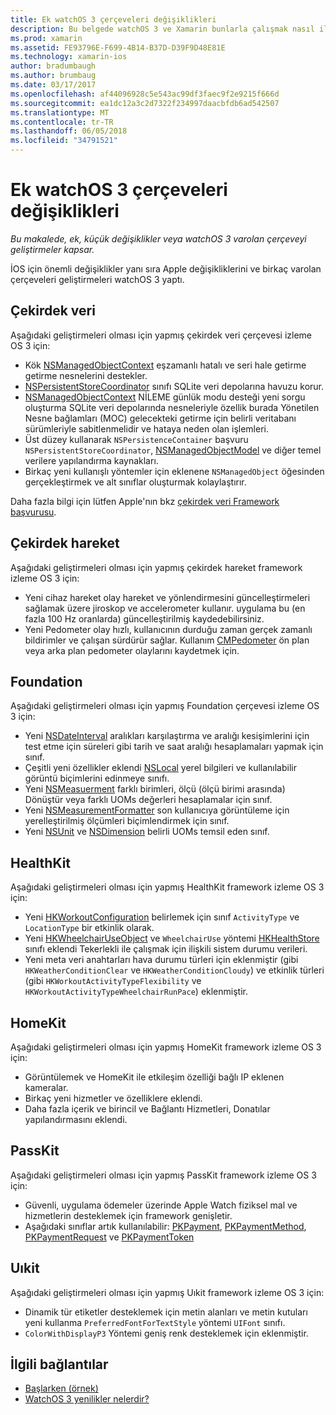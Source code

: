 ```yaml
---
title: Ek watchOS 3 çerçeveleri değişiklikleri
description: Bu belgede watchOS 3 ve Xamarin bunlarla çalışmak nasıl ile sunulan çeşitli framework değişiklikler açıklanmaktadır. Çekirdek veri, çekirdek hareket, Foundation, HealthKit, HomeKit, PassKit ve Uıkit ele alınmıştır.
ms.prod: xamarin
ms.assetid: FE93796E-F699-4B14-B37D-D39F9D48E81E
ms.technology: xamarin-ios
author: bradumbaugh
ms.author: brumbaug
ms.date: 03/17/2017
ms.openlocfilehash: af44096928c5e543ac99df3faec9f2e9215f666d
ms.sourcegitcommit: ea1dc12a3c2d7322f234997daacbfdb6ad542507
ms.translationtype: MT
ms.contentlocale: tr-TR
ms.lasthandoff: 06/05/2018
ms.locfileid: "34791521"
---
```

# <a name="additional-watchos-3-frameworks-changes"></a>Ek watchOS 3 çerçeveleri değişiklikleri

_Bu makalede, ek, küçük değişiklikler veya watchOS 3 varolan çerçeveyi geliştirmeler kapsar._

İOS için önemli değişiklikler yanı sıra Apple değişikliklerini ve birkaç varolan çerçeveleri geliştirmeleri watchOS 3 yaptı.


## <a name="core-data"></a>Çekirdek veri

Aşağıdaki geliştirmeleri olması için yapmış çekirdek veri çerçevesi izleme OS 3 için:

- Kök [NSManagedObjectContext](https://developer.apple.com/reference/coredata/nsmanagedobjectcontext) eşzamanlı hatalı ve seri hale getirme getirme nesnelerini destekler.
- [NSPersistentStoreCoordinator](https://developer.apple.com/reference/coredata/nspersistentstorecoordinator) sınıfı SQLite veri depolarına havuzu korur.
- [NSManagedObjectContext](https://developer.apple.com/reference/coredata/nsmanagedobjectcontext) NİLEME günlük modu desteği yeni sorgu oluşturma SQLite veri depolarında nesneleriyle özellik burada Yönetilen Nesne bağlamları (MOC) gelecekteki getirme için belirli veritabanı sürümleriyle sabitlenmelidir ve hataya neden olan işlemleri.
- Üst düzey kullanarak `NSPersistenceContainer` başvuru `NSPersistentStoreCoordinator`, [NSManagedObjectModel](https://developer.apple.com/reference/coredata/nsmanagedobjectmodel) ve diğer temel verilere yapılandırma kaynakları.
- Birkaç yeni kullanışlı yöntemler için eklenene `NSManagedObject` öğesinden gerçekleştirmek ve alt sınıflar oluşturmak kolaylaştırır.

Daha fazla bilgi için lütfen Apple'nın bkz [çekirdek veri Framework başvurusu](https://developer.apple.com/reference/coredata).


## <a name="core-motion"></a>Çekirdek hareket

Aşağıdaki geliştirmeleri olması için yapmış çekirdek hareket framework izleme OS 3 için:

- Yeni cihaz hareket olay hareket ve yönlendirmesini güncelleştirmeleri sağlamak üzere jiroskop ve accelerometer kullanır. uygulama bu (en fazla 100 Hz oranlarda) güncelleştirilmiş kaydedebilirsiniz.
- Yeni Pedometer olay hızlı, kullanıcının durduğu zaman gerçek zamanlı bildirimler ve çalışan sürdürür sağlar. Kullanım [CMPedometer](https://developer.apple.com/reference/coremotion/cmpedometer) ön plan veya arka plan pedometer olaylarını kaydetmek için.


## <a name="foundation"></a>Foundation

Aşağıdaki geliştirmeleri olması için yapmış Foundation çerçevesi izleme OS 3 için:

- Yeni [NSDateInterval](https://developer.apple.com/reference/foundation/nsdateinterval) aralıkları karşılaştırma ve aralığı kesişimlerini için test etme için süreleri gibi tarih ve saat aralığı hesaplamaları yapmak için sınıf.
- Çeşitli yeni özellikler eklendi [NSLocal](https://developer.apple.com/reference/foundation/nslocale) yerel bilgileri ve kullanılabilir görüntü biçimlerini edinmeye sınıfı.
- Yeni [NSMeasuerment](https://developer.apple.com/reference/foundation/nsmeasurement) farklı birimleri, ölçü (ölçü birimi arasında) Dönüştür veya farklı UOMs değerleri hesaplamalar için sınıf.
- Yeni [NSMeasurementFormatter](https://developer.apple.com/reference/foundation/nsmeasurementformatter) son kullanıcıya görüntüleme için yerelleştirilmiş ölçümleri biçimlendirmek için sınıf.
- Yeni [NSUnit](https://developer.apple.com/reference/foundation/nsunit) ve [NSDimension](https://developer.apple.com/reference/foundation/nsdimension) belirli UOMs temsil eden sınıf.


## <a name="healthkit"></a>HealthKit

Aşağıdaki geliştirmeleri olması için yapmış HealthKit framework izleme OS 3 için:

- Yeni [HKWorkoutConfiguration](https://developer.apple.com/reference/healthkit/hkworkoutconfiguration) belirlemek için sınıf `ActivityType` ve `LocationType` bir etkinlik olarak.
- Yeni [HKWheelchairUseObject](https://developer.apple.com/reference/healthkit/hkwheelchairuseobject) ve `WheelchairUse` yöntemi [HKHealthStore](https://developer.apple.com/reference/healthkit/hkhealthstore) sınıfı eklendi Tekerlekli ile çalışmak için ilişkili sistem durumu verileri.
- Yeni meta veri anahtarları hava durumu türleri için eklenmiştir (gibi `HKWeatherConditionClear` ve `HKWeatherConditionCloudy`) ve etkinlik türleri (gibi `HKWorkoutActivityTypeFlexibility` ve `HKWorkoutActivityTypeWheelchairRunPace`) eklenmiştir.


## <a name="homekit"></a>HomeKit

Aşağıdaki geliştirmeleri olması için yapmış HomeKit framework izleme OS 3 için:

- Görüntülemek ve HomeKit ile etkileşim özelliği bağlı IP eklenen kameralar.
- Birkaç yeni hizmetler ve özelliklere eklendi.
- Daha fazla içerik ve birincil ve Bağlantı Hizmetleri, Donatılar yapılandırmasını eklendi.


## <a name="passkit"></a>PassKit

Aşağıdaki geliştirmeleri olması için yapmış PassKit framework izleme OS 3 için:

- Güvenli, uygulama ödemeler üzerinde Apple Watch fiziksel mal ve hizmetlerin desteklemek için framework genişletir.
- Aşağıdaki sınıflar artık kullanılabilir: [PKPayment](https://developer.apple.com/reference/passkit/pkpayment), [PKPaymentMethod](https://developer.apple.com/reference/passkit/pkpaymentmethod), [PKPaymentRequest](https://developer.apple.com/reference/passkit/pkpaymentrequest) ve [PKPaymentToken](https://developer.apple.com/reference/passkit/pkpaymenttoken)


## <a name="uikit"></a>Uıkit

Aşağıdaki geliştirmeleri olması için yapmış Uıkit framework izleme OS 3 için:

- Dinamik tür etiketler desteklemek için metin alanları ve metin kutuları yeni kullanma `PreferredFontForTextStyle` yöntemi `UIFont` sınıfı.
- `ColorWithDisplayP3` Yöntemi geniş renk desteklemek için eklenmiştir.


## <a name="related-links"></a>İlgili bağlantılar

- [Başlarken (örnek)](https://developer.xamarin.com/samples/monotouch/WatchKit/)
- [WatchOS 3 yenilikler nelerdir?](https://developer.apple.com/library/prerelease/content/releasenotes/General/WhatsNewInwatchOS/Articles/watchOS3.html#//apple_ref/doc/uid/TP40017085-SW1)
